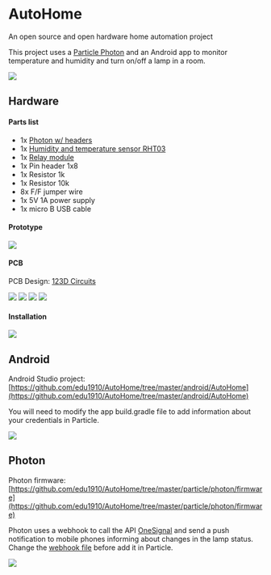 # AutoHome
An open source and open hardware home automation project

This project uses a [Particle Photon](https://www.particle.io/prototype#photon) and an Android app to monitor temperature and humidity and turn on/off a lamp in a room.

<img src="https://raw.githubusercontent.com/edu1910/AutoHome/master/resources/images/widget.png"/>

## Hardware

#### Parts list

* 1x [Photon w/ headers](https://store.particle.io/collections/photon)
* 1x [Humidity and temperature sensor RHT03](https://www.sparkfun.com/products/10167)
* 1x [Relay module](https://www.robocore.net/modules.php?name=GR_LojaVirtual&prod=258)
* 1x Pin header 1x8
* 1x Resistor 1k
* 1x Resistor 10k
* 8x F/F jumper wire
* 1x 5V 1A power supply
* 1x micro B USB cable

#### Prototype

<img src="https://raw.githubusercontent.com/edu1910/AutoHome/master/resources/images/prototype.png"/>

#### PCB

PCB Design: [123D Circuits](https://123d.circuits.io/circuits/1929047-autohome)

<img src="https://raw.githubusercontent.com/edu1910/AutoHome/master/resources/images/pcb0.png"/>
<img src="https://raw.githubusercontent.com/edu1910/AutoHome/master/resources/images/pcb1.png"/>
<img src="https://raw.githubusercontent.com/edu1910/AutoHome/master/resources/images/pcb2.png"/>
<img src="https://raw.githubusercontent.com/edu1910/AutoHome/master/resources/images/pcb3.png"/>

#### Installation

<img src="https://raw.githubusercontent.com/edu1910/AutoHome/master/resources/images/installation.png"/>

## Android

Android Studio project: [https://github.com/edu1910/AutoHome/tree/master/android/AutoHome](https://github.com/edu1910/AutoHome/tree/master/android/AutoHome)

You will need to modify the app build.gradle file to add information about your credentials in Particle.

<img src="https://raw.githubusercontent.com/edu1910/AutoHome/master/resources/images/widget_video.gif"/>

## Photon

Photon firmware: [https://github.com/edu1910/AutoHome/tree/master/particle/photon/firmware](https://github.com/edu1910/AutoHome/tree/master/particle/photon/firmware)

Photon uses a webhook to call the API [OneSignal](https://onesignal.com/) and send a push notification to mobile phones informing about changes in the lamp status. Change the [webhook file](https://github.com/edu1910/AutoHome/particle/webhook/onesignal.json) before add it in Particle.

<img src="https://raw.githubusercontent.com/edu1910/AutoHome/master/resources/images/photon_code.png"/>
